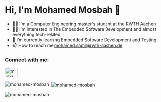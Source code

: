 # Hi, I'm Mohamed Mosbah 👋 

- 👨‍🎓 I’m a Computer Engineering master's student at the RWTH Aachen
- 👨‍💻 I’m interested in The Embedded Software Development and almost everything tech-related
- 🌱 I’m currently learning Embedded Software Development and Testing
- 📫 How to reach me mohamed.sami@rwth-aachen.de

<!---
mohamed-mosbah/mohamed-mosbah is a ✨ special ✨ repository because its `README.md` (this file) appears on your GitHub profile.
You can click the Preview link to take a look at your changes.
--->


<h3 align="left">Connect with me:</h3>
<p align="left">
<a href="https://www.linkedin.com/in/mohamed-mosbah/" target="blank"><img align="center" src="https://raw.githubusercontent.com/rahuldkjain/github-profile-readme-generator/master/src/images/icons/Social/linked-in-alt.svg" alt="mohamed-mosbah" height="30" width="40" /></a>


<p><img align="left" src="https://github-readme-stats.vercel.app/api/top-langs?username=mohamed-mosbah&show_icons=true&locale=en&layout=compact" alt="mohamed-mosbah" /></p>

<p>&nbsp;<img align="center" src="https://github-readme-stats.vercel.app/api?username=mohamed-mosbah&show_icons=true&locale=en" alt="mohamed-mosbah" /></p>

<p><img align="center" src="https://github-readme-streak-stats.herokuapp.com/?user=mohamed-mosbah&" alt="mohamed-mosbah" /></p>
